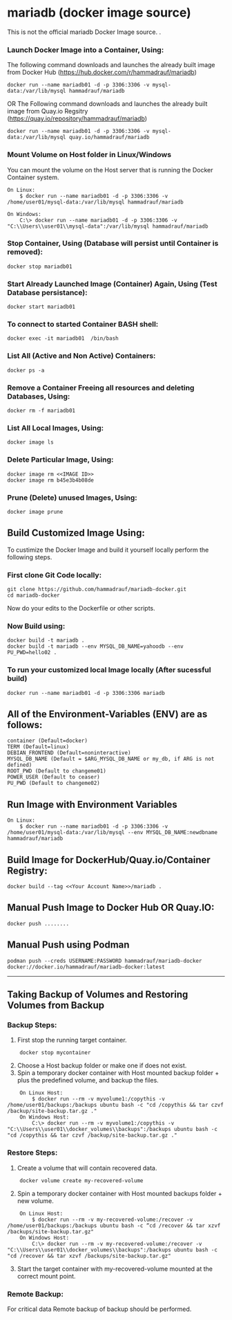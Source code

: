 # mariadb (docker image source)

This is not the official mariadb Docker Image source. .

### Launch Docker Image into a Container, Using:

The following command downloads and launches the already built image from Docker Hub (https://hub.docker.com/r/hammadrauf/mariadb)

```
docker run --name mariadb01 -d -p 3306:3306 -v mysql-data:/var/lib/mysql hammadrauf/mariadb
```
OR
The Following command downloads and launches the already built image from Quay.io Regsitry (https://quay.io/repository/hammadrauf/mariadb)

```
docker run --name mariadb01 -d -p 3306:3306 -v mysql-data:/var/lib/mysql quay.io/hammadrauf/mariadb
```

### Mount Volume on Host folder in Linux/Windows
You can mount the volume on the Host server that is running the Docker Container system.
```
On Linux:
	$ docker run --name mariadb01 -d -p 3306:3306 -v /home/user01/mysql-data:/var/lib/mysql hammadrauf/mariadb
	
On Windows:
	C:\> docker run --name mariadb01 -d -p 3306:3306 -v "C:\\Users\\user01\\mysql-data":/var/lib/mysql hammadrauf/mariadb

```

### Stop  Container, Using (Database will persist until Container is removed):

```
docker stop mariadb01
```

### Start Already Launched Image (Container) Again, Using (Test Database persistance):

```
docker start mariadb01
```

### To connect to started Container BASH shell:

```
docker exec -it mariadb01  /bin/bash
```

### List All (Active and Non Active) Containers: 

```
docker ps -a
```

### Remove a Container Freeing all resources and deleting Databases, Using:

```
docker rm -f mariadb01
```

### List All Local Images, Using:

```
docker image ls
```

### Delete Particular Image, Using:

```
docker image rm <<IMAGE ID>>
docker image rm b45e3b4b08de
```

### Prune (Delete) unused Images, Using:

```
docker image prune
```

## Build  Customized Image Using:

To custimize the Docker Image and build it yourself locally perform the following steps.
### First clone Git Code locally:
```
git clone https://github.com/hammadrauf/mariadb-docker.git
cd mariadb-docker
```
Now do your edits to the Dockerfile or other scripts.

### Now Build using:
```
docker build -t mariadb .
docker build -t mariadb --env MYSQL_DB_NAME=yahoodb --env PU_PWD=hello02 .
```

### To run your customized local Image locally (After sucessful build)
```
docker run --name mariadb01 -d -p 3306:3306 mariadb
```

## All of the Environment-Variables (ENV) are as follows:
```
container (Default=docker)
TERM (Default=linux)
DEBIAN_FRONTEND (Default=noninteractive)
MYSQL_DB_NAME (Default = $ARG_MYSQL_DB_NAME or my_db, if ARG is not defined)
ROOT_PWD (Default to changeme01)
POWER_USER (Default to ceaser)
PU_PWD (Default to changeme02)
```

## Run Image with Environment Variables
```
On Linux:
	$ docker run --name mariadb01 -d -p 3306:3306 -v /home/user01/mysql-data:/var/lib/mysql --env MYSQL_DB_NAME:newdbname hammadrauf/mariadb
```


## Build Image for DockerHub/Quay.io/Container Registry:

```
docker build --tag <<Your Account Name>>/mariadb .
```

## Manual Push Image to Docker Hub OR Quay.IO:
```
docker push ........
```
## Manual Push using Podman
```
podman push --creds USERNAME:PASSWORD hammadrauf/mariadb-docker docker://docker.io/hammadrauf/mariadb-docker:latest
```

---

## Taking Backup of Volumes and Restoring Volumes from Backup

### Backup Steps:
1. First stop the running target container.
```
	docker stop mycontainer
```	
2. Choose a Host backup folder or make one if does not exist.
3. Spin a temporary docker container with Host mounted backup folder + plus the predefined volume, and backup the files.
```
	On Linux Host:
		$ docker run --rm -v myvolume1:/copythis -v /home/user01/backups:/backups ubuntu bash -c "cd /copythis && tar czvf /backup/site-backup.tar.gz ."
	On Windows Host:
		C:\> docker run --rm -v myvolume1:/copythis -v "C:\\Users\\user01\\docker_volumes\\backups":/backups ubuntu bash -c "cd /copythis && tar czvf /backup/site-backup.tar.gz ."
```		

### Restore Steps:
1. Create a volume that will contain recovered data.
```
	docker volume create my-recovered-volume
```	
2. Spin a temporary docker container with Host mounted backups folder + new volume.
```
	On Linux Host:
		$ docker run --rm -v my-recovered-volume:/recover -v /home/user01/backups:/backups ubuntu bash -c “cd /recover && tar xzvf /backups/site-backup.tar.gz"
	On Windows Host:
		C:\> docker run --rm -v my-recovered-volume:/recover -v "C:\\Users\\user01\\docker_volumes\\backups":/backups ubuntu bash -c "cd /recover && tar xzvf /backups/site-backup.tar.gz"
```		
3. Start the target container with my-recovered-volume mounted at the correct mount point.	

### Remote Backup:
For critical data Remote backup of backup should be performed.
